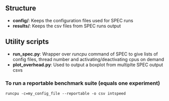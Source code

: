 ## Structure

* **config/**: Keeps the configuration files used for SPEC runs
* **results/**: Keeps the csv files from SPEC runs output

## Utility scripts

* **run_spec.py**: Wrapper over *runcpu* command of SPEC to give lists of config files, thread number and activating/deactivating cpus on demand
* **plot_overhead.py**: Used to output a boxplot from multiplte SPEC output csvs

### To run a reportable benchmark suite (equals one experiment)

```
runcpu -c=my_config_file --reportable -o csv intspeed
```

